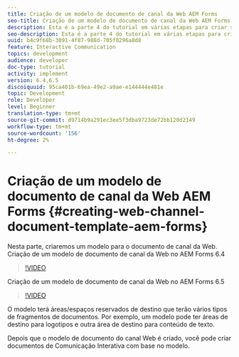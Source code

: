 ```yaml
---
title: Criação de um modelo de documento de canal da Web AEM Forms
seo-title: Criação de um modelo de documento de canal da Web AEM Forms
description: Esta é a parte 4 do tutorial em várias etapas para criar seu primeiro documento de comunicações interativas. Nesta parte, criaremos um modelo para o documento de canal da Web.
seo-description: Esta é a parte 4 do tutorial em várias etapas para criar seu primeiro documento de comunicações interativas. Nesta parte, criaremos um modelo para o documento de canal da Web.
uuid: b4c9f68b-3091-4f87-988d-705f0296a8d8
feature: Interactive Communication
topics: development
audience: developer
doc-type: tutorial
activity: implement
version: 6.4,6.5
discoiquuid: 95ca401b-69ea-49e2-a9ae-e144444e481e
topic: Development
role: Developer
level: Beginner
translation-type: tm+mt
source-git-commit: d9714b9a291ec3ee5f3dba9723de72bb120d2149
workflow-type: tm+mt
source-wordcount: '156'
ht-degree: 2%

---
```



# Criação de um modelo de documento de canal da Web AEM Forms {#creating-web-channel-document-template-aem-forms}

Nesta parte, criaremos um modelo para o documento de canal da Web.
Criação de um modelo de documento de canal da Web no AEM Forms 6.4
>[!VIDEO](https://video.tv.adobe.com/v/22342?quality=9&learn=on)

Criação de um modelo de documento de canal da Web no AEM Forms 6.5
>[!VIDEO](https://video.tv.adobe.com/v/27807?quality=9&learn=on)

O modelo terá áreas/espaços reservados de destino que terão vários tipos de fragmentos de documentos. Por exemplo, um modelo pode ter áreas de destino para logotipos e outra área de destino para conteúdo de texto.

Depois que o modelo de documento do canal Web é criado, você pode criar documentos de Comunicação Interativa com base no modelo.
